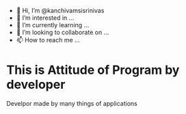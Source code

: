 - 👋 Hi, I’m @kanchivamsisrinivas
- 👀 I’m interested in ...
- 🌱 I’m currently learning ...
- 💞️ I’m looking to collaborate on ...
- 📫 How to reach me ...

<!---
kanchivamsisrinivas/kanchivamsisrinivas is a ✨ special ✨ repository because its `README.md` (this file) appears on your GitHub profile.
You can click the Preview link to take a look at your changes.
--->
<html>
  <head>
    <title>
      </title>
    </head>
      <body>
      <h1>This is Attitude of Program by developer</h1>
      <p>Develpor made by many things of applications</p>
    
  </body>
</html>

